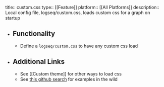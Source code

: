 title:: custom.css
type:: [[Feature]]
platform:: [[All Platforms]] 
description:: Local config file, logseq/custom.css, loads custom css for a graph on startup

- ## Functionality
	- Define a `logseq/custom.css` to have any custom css load
- ## Additional Links
	- See [[Custom theme]] for other ways to load css
	- See [this github search](https://cs.github.com/?scopeName=All+repos&scope=&q=path%3Alogseq%2Fcustom.css) for examples in the wild